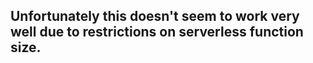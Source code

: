 ## Unfortunately this doesn't seem to work very well due to restrictions on serverless function size.
